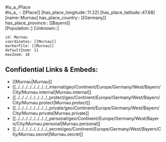 ﻿---
location: [47.68,11.22] 
mapzoom: [7,12] 
mapmarker: city 
type: City
tags:
- geo/City


SpocWebEntityId: 32634
isDeleted: false
confidential: public

---
#is_a_/Place  
#is_a_ :: [[Place]] 
[has_place_longitude::11.22] 
[has_place_latitude::47.68] 
[name::Murnau] 
has_place_country:: [[Germany]]  
has_place_province:: [[Bayern]]  
[Population::] 
[Unknown::] 


```leaflet
id: Murnau
coordinates: [[Murnau]] 
markerFile: [[Murnau]] 
defaultZoom: 11 
maxZoom: 18
```


## Confidential Links & Embeds: 
- [[Murnau|Murnau]]  
- [[../../../../../../../../_internal/geo/Continent/Europe/Germany/West/Bayern/City/Murnau.internal|Murnau.internal]] 
- [[../../../../../../../../_protect/geo/Continent/Europe/Germany/West/Bayern/City/Murnau.protect|Murnau.protect]] 
- [[../../../../../../../../_private/geo/Continent/Europe/Germany/West/Bayern/City/Murnau.private|Murnau.private]] 
- [[../../../../../../../../_personal/geo/Continent/Europe/Germany/West/Bayern/City/Murnau.personal|Murnau.personal]] 
- [[../../../../../../../../_secret/geo/Continent/Europe/Germany/West/Bayern/City/Murnau.secret|Murnau.secret]] 
